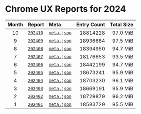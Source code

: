 # Chrome UX Reports for 2024

| Month | Report | Meta | Entry Count | Total Size |
|:-----:|:-------|:-----|------------:|-----------:|
| 10 | [`202410`](https://github.com/crissyfield/crux-dumps/blob/main/2024/10) | [`meta.json`](https://github.com/crissyfield/crux-dumps/raw/main/2024/10/meta.json) | 18814228 | 97.0 MiB |
| 9 | [`202409`](https://github.com/crissyfield/crux-dumps/blob/main/2024/09) | [`meta.json`](https://github.com/crissyfield/crux-dumps/raw/main/2024/09/meta.json) | 18936684 | 97.5 MiB |
| 8 | [`202408`](https://github.com/crissyfield/crux-dumps/blob/main/2024/08) | [`meta.json`](https://github.com/crissyfield/crux-dumps/raw/main/2024/08/meta.json) | 18394950 | 94.7 MiB |
| 7 | [`202407`](https://github.com/crissyfield/crux-dumps/blob/main/2024/07) | [`meta.json`](https://github.com/crissyfield/crux-dumps/raw/main/2024/07/meta.json) | 18176653 | 93.5 MiB |
| 6 | [`202406`](https://github.com/crissyfield/crux-dumps/blob/main/2024/06) | [`meta.json`](https://github.com/crissyfield/crux-dumps/raw/main/2024/06/meta.json) | 18442199 | 94.7 MiB |
| 5 | [`202405`](https://github.com/crissyfield/crux-dumps/blob/main/2024/05) | [`meta.json`](https://github.com/crissyfield/crux-dumps/raw/main/2024/05/meta.json) | 18673241 | 95.9 MiB |
| 4 | [`202404`](https://github.com/crissyfield/crux-dumps/blob/main/2024/04) | [`meta.json`](https://github.com/crissyfield/crux-dumps/raw/main/2024/04/meta.json) | 18703230 | 96.1 MiB |
| 3 | [`202403`](https://github.com/crissyfield/crux-dumps/blob/main/2024/03) | [`meta.json`](https://github.com/crissyfield/crux-dumps/raw/main/2024/03/meta.json) | 18669191 | 95.9 MiB |
| 2 | [`202402`](https://github.com/crissyfield/crux-dumps/blob/main/2024/02) | [`meta.json`](https://github.com/crissyfield/crux-dumps/raw/main/2024/02/meta.json) | 18729879 | 96.2 MiB |
| 1 | [`202401`](https://github.com/crissyfield/crux-dumps/blob/main/2024/01) | [`meta.json`](https://github.com/crissyfield/crux-dumps/raw/main/2024/01/meta.json) | 18583729 | 95.5 MiB |
